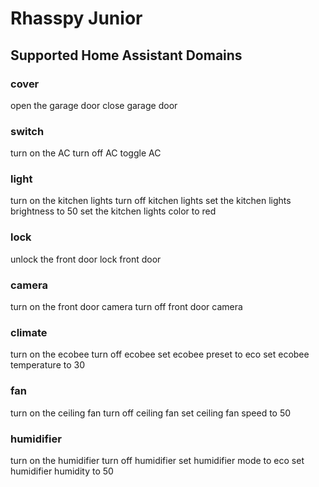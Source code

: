 # Rhasspy Junior


## Supported Home Assistant Domains

### cover

open the garage door
close garage door


### switch

turn on the AC
turn off AC
toggle AC


### light

turn on the kitchen lights
turn off kitchen lights
set the kitchen lights brightness to 50
set the kitchen lights color to red


### lock

unlock the front door
lock front door


### camera

turn on the front door camera
turn off front door camera


### climate

turn on the ecobee
turn off ecobee
set ecobee preset to eco
set ecobee temperature to 30


### fan

turn on the ceiling fan
turn off ceiling fan
set ceiling fan speed to 50


### humidifier

turn on the humidifier
turn off humidifier
set humidifier mode to eco
set humidifier humidity to 50
